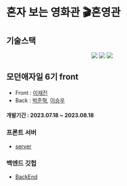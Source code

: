 # 혼자 보는 영화관 🎬혼영관

## **기술스택**
<p align="center">
  <img src="https://img.shields.io/badge/Node.js-339933?style=for-the-badge&logo=Node.js&logoColor=white" />
  <img src="https://img.shields.io/badge/javascript-F7DF1E?style=for-the-badge&logo=javascript&logoColor=white" />
  <img src="https://img.shields.io/badge/react-61DAFB?style=for-the-badge&logo=react&logoColor=white" />
</p>

## 모던애자일 6기 front 
  - Front : [이재진](https://github.com/zzzRYT)
  - Back : [박준혁](https://github.com/NicoDora), [이승우](https://github.com/2swo)
  
#### 개발기간 : 2023.07.18 ~ 2023.08.18

### 프론트 서버
  - [server](http://43.201.38.21/)
### 백엔드 깃헙
  - [BackEnd](https://github.com/modern-agile-team/6term-mini-back)
